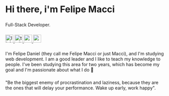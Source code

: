<h1 align="left">Hi there, i'm Felipe Macci</h1>

###

<p align="left">Full-Stack Developer.</p>

###

<div align="left">
  <a href="https://www.linkedin.com/in/felipemacci/" target="_blank">
    <img src="https://img.shields.io/static/v1?message=LinkedIn&logo=linkedin&label=&color=cd6cb4&logoColor=white&labelColor=&style=for-the-badge" height="25" alt="linkedin logo"  />
  </a>
  <a href="https://twitter.com/felipemacci" target="_blank">
    <img src="https://img.shields.io/static/v1?message=Twitter&logo=twitter&label=&color=3c1361&logoColor=white&labelColor=&style=for-the-badge" height="25" alt="twitter logo"  />
  </a>
  <a href="https://www.youtube.com/channel/UCBAEawf4bzL9buG5iRGcb1Q" target="_blank">
    <img src="https://img.shields.io/static/v1?message=Youtube&logo=youtube&label=&color=3c1361&logoColor=white&labelColor=&style=for-the-badge" height="25" alt="youtube logo"  />
  </a>
  <a href="mailto:felipemacci@gmail.com" target="_blank">
    <img src="https://img.shields.io/static/v1?message=Gmail&logo=gmail&label=&color=3c1361&logoColor=white&labelColor=&style=for-the-badge" height="25" alt="gmail logo"  />
  </a>
</div>

###

<p align="left">I'm Felipe Daniel (they call me Felipe Macci or just Macci), and I'm studying web development. I am a good leader and I like to teach my knowledge to people. I've been studying this area for two years, which has become my goal and I'm passionate about what I do 🤍</p>

###

<p align="left">"Be the biggest enemy of procrastination and laziness, because they are the ones that will delay your performance. Wake up early, work happy".</p>
